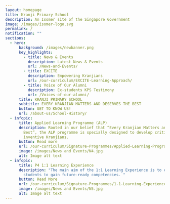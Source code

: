 ```yaml
---
layout: homepage
title: Kranji Primary School
description: An Isomer site of the Singapore Government
image: /images/isomer-logo.svg
permalink: /
notification: ""
sections:
  - hero:
      background: /images/newbanner.png
      key_highlights:
        - title: News & Events
          description: Latest News & Events
          url: /News-and-Events/
        - title: EXCITE
          description: Empowering Kranjians
          url: /our-curriculum/EXCITE-Learning-Approach/
        - title: Voice of Our Alumni
          description: Ex-students KPS Testimony
          url: /Voices-of-our-alumni/
      title: KRANJI PRIMARY SCHOOL
      subtitle: EVERY KRANJIAN MATTERS AND DESERVES THE BEST
      button: GET TO KNOW US!
      url: /about-us/School-History/
  - infopic:
      title: Applied Learning Programme (ALP)
      description: Rooted in our belief that “Every Kranjian Matters and Deserves the
        Best”, the ALP programme is specially designed to develop critical and
        inventive Kranjians.
      button: Read more
      url: /our-curriculum/Signature-Programmes/Applied-Learning-Programme-ALP/
      image: /images/News and Events/N4.jpg
      alt: Image alt text
  - infopic:
      title: P4 1:1 Learning Experience
      description: "The main aim of the 1:1 Learning Experience is to enable our
        students to gain future-ready competencies. "
      button: Read More
      url: /our-curriculum/Signature-Programmes/1-1-Learning-Experience/
      image: /images/News and Events/N5.jpg
      alt: Image alt text
---
```

